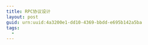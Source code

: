 ```yaml
---
title: RPC协议设计
layout: post
guid: urn:uuid:4a3200e1-dd10-4369-bbdd-e695b142a5ba
tags:
  - 
---
```



